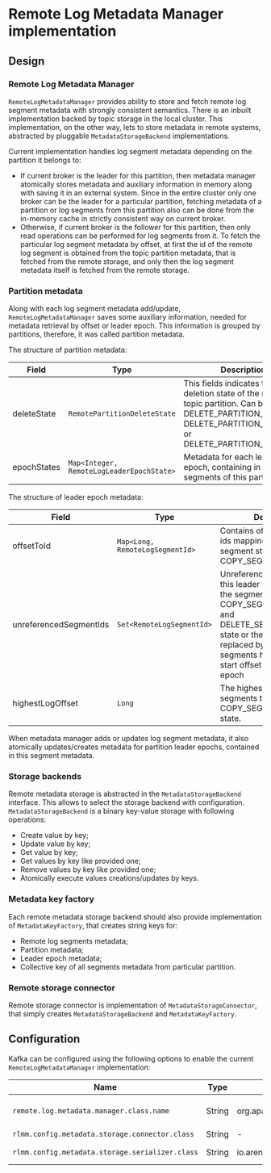 # Remote Log Metadata Manager implementation

## Design

### Remote Log Metadata Manager

`RemoteLogMetadataManager` provides ability to store and fetch remote log segment metadata with strongly consistent semantics.
There is an inbuilt implementation backed by topic storage in the local cluster. This implementation, on the other way, 
lets to store metadata in remote systems, abstracted by pluggable `MetadataStorageBackend` implementations.

Current implementation handles log segment metadata depending on the partition it belongs to: 

- If current broker is the leader for this partition, then metadata manager atomically stores metadata and auxiliary information 
in memory along with saving it in an external system. Since in the entire cluster only one broker can be the leader 
for a particular partition, fetching metadata of a partition or log segments from this partition also can be done from 
the in-memory cache in strictly consistent way on current broker.
- Otherwise, if current broker is the follower for this partition, then only read operations can be performed 
for log segments from it. To fetch the particular log segment metadata by offset, at first the id of the remote 
log segment is obtained from the topic partition metadata, that is fetched from the remote storage,
and only then the log segment metadata itself is fetched from the remote storage.

### Partition metadata

Along with each log segment metadata add/update, `RemoteLogMetadataManager` saves some auxiliary information, needed for 
metadata retrieval by offset or leader epoch. This information is grouped by partitions, therefore, it was called partition metadata.

The structure of partition metadata:

| Field       | Type                                      | Description                                                                                                                                                            |
|-------------|-------------------------------------------|------------------------------------------------------------------------------------------------------------------------------------------------------------------------|
| deleteState | `RemotePartitionDeleteState`              | This fields indicates the deletion state of the remote topic partition. Can be one of DELETE_PARTITION_MARKED, DELETE_PARTITION_STARTED or DELETE_PARTITION_FINISHED.	 |
| epochStates | `Map<Integer, RemoteLogLeaderEpochState>` | Metadata for each leader epoch, containing in log segments of this partition.                                                                                          |

The structure of leader epoch metadata:

| Field                  | Type                            | Description                                                                                                                                                                                                                                       |
|------------------------|---------------------------------|---------------------------------------------------------------------------------------------------------------------------------------------------------------------------------------------------------------------------------------------------|
| offsetToId             | `Map<Long, RemoteLogSegmentId>` | Contains offset to segment ids mapping with the segment state as COPY_SEGMENT_FINISHED.	                                                                                                                                                          |
| unreferencedSegmentIds | `Set<RemoteLogSegmentId>`       | Unreferenced segments for this leader epoch. It contains the segments still in COPY_SEGMENT_STARTED and DELETE_SEGMENT_STARTED state or these have been replaced by callers with other segments having the same start offset for the leader epoch |
| highestLogOffset       | `Long`                          | The highest log offset of the segments that reached the COPY_SEGMENT_FINISHED state.                                                                                                                                                              |

When metadata manager adds or updates log segment metadata, it also atomically updates/creates metadata for partition leader epochs, 
contained in this segment metadata.

### Storage backends

Remote metadata storage is abstracted in the `MetadataStorageBackend` interface. 
This allows to select the storage backend with configuration. `MetadataStorageBackend` is a binary key-value storage with following operations:
- Create value by key;
- Update value by key;
- Get value by key;
- Get values by key like provided one;
- Remove values by key like provided one;
- Atomically execute values creations/updates by keys. 

### Metadata key factory

Each remote metadata storage backend should also provide implementation of `MetadataKeyFactory`, that creates string keys for:

- Remote log segments metadata;
- Partition metadata;
- Leader epoch metadata;
- Collective key of all segments metadata from particular partition.

### Remote storage connector

Remote storage connector is implementation of `MetadataStorageConnector`, that simply creates `MetadataStorageBackend` and `MetadataKeyFactory`.
## Configuration

Kafka can be configured using the following options to enable the current `RemoteLogMetadataManager` implementation:

| Name                                            | Type   | Default value                                                                 | Description                                                                                                                                                                                                |
|-------------------------------------------------|--------|-------------------------------------------------------------------------------|------------------------------------------------------------------------------------------------------------------------------------------------------------------------------------------------------------|
| `remote.log.metadata.manager.class.name`        | String | org.apache.kafka.server.log.remote.storage.RemoteLogMetadataManager           | Fully qualified class name of `RemoteLogMetadataManager` implementation. To enable current implementation it should be set to 'io.arenadata.kafka.tieredstorage.metadata.storage.RemoteLogMetadataManager' |
| `rlmm.config.metadata.storage.connector.class`  | String | -                                                                             | Fully qualified class name of `MetadataStorageConnector` implementation.                                                                                                                                   |
| `rlmm.config.metadata.storage.serializer.class` | String | io.arenadata.kafka.tieredstorage.metadata.storage.serde.DefaultMetadataMapper | Fully qualified class name of `MetadataSerDe` implementation, remote log/partition metadata serializer.                                                                                                    |
